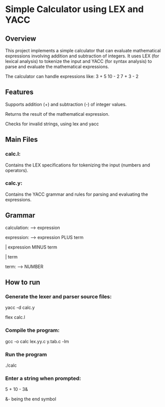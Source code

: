 # Simple Calculator using LEX and YACC
## Overview
This project implements a simple calculator that can evaluate mathematical expressions involving addition and subtraction of integers. It uses LEX (for lexical analysis) to tokenize the input and YACC (for syntax analysis) to parse and evaluate the mathematical expressions.

The calculator can handle expressions like:
3 + 5
10 - 2
7 + 3 - 2

## Features
Supports addition (+) and subtraction (-) of integer values.

Returns the result of the mathematical expression.

Checks for invalid strings, using lex and yacc

## Main Files
### calc.l: 
Contains the LEX specifications for tokenizing the input (numbers and operators).

### calc.y: 
Contains the YACC grammar and rules for parsing and evaluating the expressions.

## Grammar
calculation: --> expression

expression: --> expression PLUS term 
    
  | expression MINUS term 
  
  | term 

term: --> NUMBER 

## How to run
### Generate the lexer and parser source files:
yacc -d calc.y

flex calc.l

### Compile the program:
gcc -o calc lex.yy.c y.tab.c -lm

### Run the program
./calc

### Enter a string when prompted:
5 + 10 - 3&

&- being the end symbol



